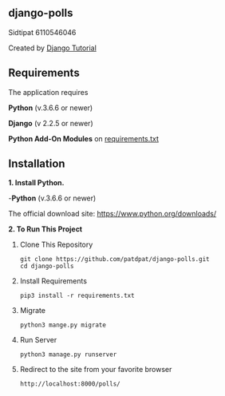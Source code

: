 ## django-polls

Sidtipat 6110546046

Created by
[Django Tutorial](https://docs.djangoproject.com/en/2.2/intro/)

## Requirements

The application requires

**Python** (v.3.6.6 or newer)

**Django** (v 2.2.5 or newer)

**Python Add-On Modules** on [requirements.txt](requirements.txt)

## Installation

**1. Install Python.**

-**Python** (v.3.6.6 or newer)

The official download site: https://www.python.org/downloads/

**2. To Run This Project**

1.  Clone This Repository

        git clone https://github.com/patdpat/django-polls.git
        cd django-polls

2.  Install Requirements

        pip3 install -r requirements.txt

3.  Migrate

        python3 mange.py migrate

4.  Run Server

        python3 manage.py runserver

5.  Redirect to the site from your favorite browser

        http://localhost:8000/polls/
